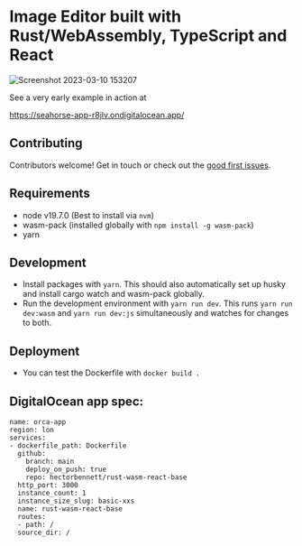 # Image Editor built with Rust/WebAssembly, TypeScript and React

![Screenshot 2023-03-10 153207](https://user-images.githubusercontent.com/23317027/224357385-d1576e8c-f9b2-45e7-b847-e373161f047c.png)

See a very early example in action at

https://seahorse-app-r8jlv.ondigitalocean.app/

## Contributing

Contributors welcome! Get in touch or check out the [good first issues](https://github.com/hectorbennett/rust-wasm-image-editor/issues?q=is%3Aopen+is%3Aissue+label%3A%22good+first+issue%22).

## Requirements

- node v19.7.0 (Best to install via `nvm`)
- wasm-pack (installed globally with `npm install -g wasm-pack`)
- yarn

## Development

- Install packages with `yarn`. This should also automatically set up husky and install cargo watch and wasm-pack globally.
- Run the development environment with `yarn run dev`. This runs `yarn run dev:wasm` and `yarn run dev:js` simultaneously and watches for changes to both.

## Deployment

- You can test the Dockerfile with `docker build .`

## DigitalOcean app spec:

```
name: orca-app
region: lon
services:
- dockerfile_path: Dockerfile
  github:
    branch: main
    deploy_on_push: true
    repo: hectorbennett/rust-wasm-react-base
  http_port: 3000
  instance_count: 1
  instance_size_slug: basic-xxs
  name: rust-wasm-react-base
  routes:
  - path: /
  source_dir: /

```
